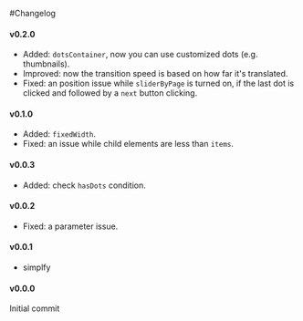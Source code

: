#Changelog

#### v0.2.0
+ Added: `dotsContainer`, now you can use customized dots (e.g. thumbnails).
+ Improved: now the transition speed is based on how far it's translated.
+ Fixed: an position issue while `sliderByPage` is turned on, if the last dot is clicked and followed by a `next` button clicking.

#### v0.1.0
+ Added: `fixedWidth`.
+ Fixed: an issue while child elements are less than `items`.

#### v0.0.3
+ Added: check `hasDots` condition.

#### v0.0.2
+ Fixed: a parameter issue.

#### v0.0.1
+ simplfy

#### v0.0.0
Initial commit